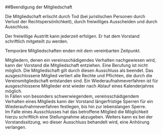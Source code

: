 ##Beendigung der Mitgliedschaft

Die Mitgliedschaft erlischt durch Tod (bei juristischen Personen durch Verlust der Rechtspersönlichkeit), durch freiwilliges Ausscheiden und durch Ausschluss.

Der freiwillige Austritt kann jederzeit erfolgen. Er hat dem Vorstand schriftlich mitgeteilt zu
werden.

Temporäre Mitgliedschaften enden mit dem vereinbarten Zeitpunkt.

Mitgliedern, denen ein vereinsschädigendes Verhalten nachgewiesen wird, kann der Vorstand  die Mitgliedschaft entziehen. Eine Berufung ist nicht möglich. Die Mitgliedschaft gilt durch diesen Ausschluss als beendet. Das ausgeschlossene Mitglied verliert alle Rechte und Pflichten, die durch die Vereinsmitgliedschaft entstanden sind. Ein Wiederaufnahmeverfahren ist für ausgeschlossene Mitglieder erst wieder nach Ablauf eines Kalenderjahres möglich.  
In Fällen von besonders schwerwiegendem, vereinsschädigendem Verhalten eines Mitglieds kann der Vorstand längerfristige Sperren für ein Wiederaufnahmeverfahren festlegen, bis hin zur lebenslangen Sperre.   
Im Falle eines Ausschlusses hat das betroffene Mitglied die Möglichkeit hierzu schriftlich eine Stellungnahme abzugeben. Weiters kann es bei der Vorstandssitzung, wo dieser Ausschluss behandelt wird, eine Anhörung verlangen.
